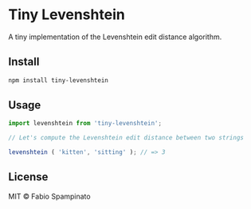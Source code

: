 # Tiny Levenshtein

A tiny implementation of the Levenshtein edit distance algorithm.

## Install

```sh
npm install tiny-levenshtein
```

## Usage

```ts
import levenshtein from 'tiny-levenshtein';

// Let's compute the Levenshtein edit distance between two strings

levenshtein ( 'kitten', 'sitting' ); // => 3
```

## License

MIT © Fabio Spampinato
